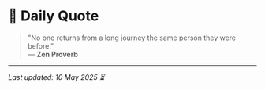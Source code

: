 # 📜 Daily Quote

> "No one returns from a long journey the same person they were before."  
> — **Zen Proverb**

---

_Last updated: 10 May 2025 ⏳_
